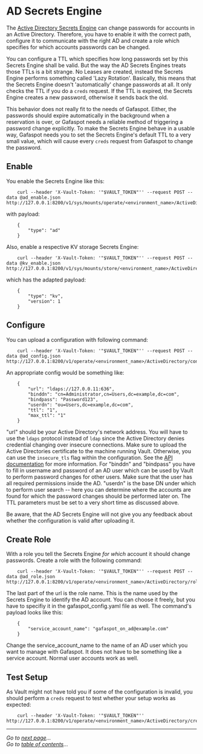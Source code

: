 # AD Secrets Engine

The [Active Directory Secrets Engine](https://www.vaultproject.io/docs/secrets/ad/index.html) can change passwords for accounts in an Active Directory. Therefore, you have to enable it with the correct path, configure it to communicate with the right AD and create a role which specifies for which accounts passwords can be changed.

You can configure a TTL which specifies how long passwords set by this Secrets Engine shall be valid. But the way the AD Secrets Engines treats those TTLs is a bit strange. No Leases are created, instead the Secrets Engine performs something called 'Lazy Rotation'. Basically, this means that the Secrets Engine doesn't 'automatically' change passwords at all. It only checks the TTL if you do a `creds` request. If the TTL is expired, the Secrets Engine creates a new password, otherwise it sends back the old.

This behavior does not really fit to the needs of Gafaspot. Either, the passwords should expire automatically in the background when a reservation is over, or Gafaspot needs a reliable method of triggering a password change explicitly. To make the Secrets Engine behave in a usable way, Gafaspot needs you to set the Secrets Engine's default TTL to a very small value, which will cause every `creds` request from Gafaspot to change the password.


## Enable
You enable the Secrets Engine like this:

```
    curl --header 'X-Vault-Token: '"$VAULT_TOKEN"'' --request POST --data @ad_enable.json http://127.0.0.1:8200/v1/sys/mounts/operate/<environment_name>/ActiveDirectory
```

with payload:

```
    {
        "type": "ad"
    }
```

Also, enable a respective KV storage Secrets Engine:

```
    curl --header 'X-Vault-Token: '"$VAULT_TOKEN"'' --request POST --data @kv_enable.json http://127.0.0.1:8200/v1/sys/mounts/store/<environment_name>/ActiveDirectory
```

which has the adapted payload:

```
    {
        "type": "kv",
        "version": 1
    }
```


## Configure
You can upload a configuration with following command:

```
    curl --header 'X-Vault-Token: '"$VAULT_TOKEN"'' --request POST --data @ad_config.json http://127.0.0.1:8200/v1/operate/<environment_name>/ActiveDirectory/config
```

An appropriate config would be something like:

```
    {
        "url": "ldaps://127.0.0.11:636",
        "binddn": "cn=Administrator,cn=Users,dc=example,dc=com",
        "bindpass": "Password123",
        "userdn": "ou=Users,dc=example,dc=com",
        "ttl": "1",
        "max_ttl": "1"
    }
```

"url" should be your Active Directory's network address. You will have to use the `ldaps` protocol instead of `ldap` since the Active Directory denies credential changing over insecure connections. Make sure to upload the Active Directories certificate to the machine running Vault. Otherwise, you can use the `insecure_tls` flag within the configuration. See the [API documentation](https://www.vaultproject.io/api/secret/ad/index.html) for more information.
For "binddn" and "bindpass" you have to fill in username and password of an AD user which can be used by Vault to perform password changes for other users. Make sure that the user has all required permissions inside the AD. "userdn" is the base DN under which to perform user search -- here you can determine where the accounts are found for which the password changes should be performed later on. The TTL parameters must be set to a very short time as discussed above.

Be aware, that the AD Secrets Engine will not give you any feedback about whether the configuration is valid after uploading it.

## Create Role
With a role you tell the Secrets Engine *for which* account it should change passwords. Create a role with the following command:

```
    curl --header 'X-Vault-Token: '"$VAULT_TOKEN"'' --request POST --data @ad_role.json http://127.0.0.1:8200/v1/operate/<environment_name>/ActiveDirectory/roles/gafaspot
```

The last part of the url is the role name. This is the name used by the Secrets Engine to identify the AD account. You can choose it freely, but you have to specifiy it in the gafaspot_config.yaml file as well.
The command's payload looks like this:

```
    {
        "service_account_name": "gafaspot_on_ad@example.com"
    }
```

Change the service_account_name to the name of an AD user which you want to manage with Gafaspot. It does not have to be something like a service account. Normal user accounts work as well.

## Test Setup
As Vault might not have told you if some of the configuration is invalid, you should perform a `creds` request to test whether your setup works as expected:

```
    curl --header 'X-Vault-Token: '"$VAULT_TOKEN"'' http://127.0.0.1:8200/v1/operate/<environment_name>/ActiveDirectory/creds/gafaspot
```

---
*Go to [next page](secengs_ssh.md)...*  
*Go to [table of contents](README.md)...*
